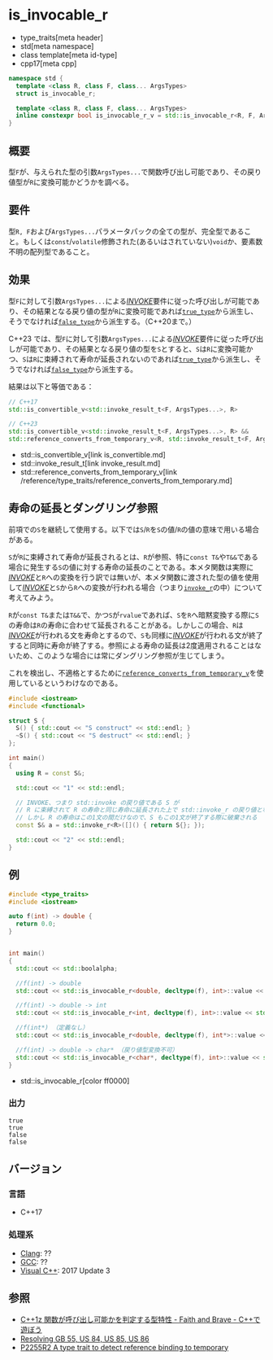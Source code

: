 # is_invocable_r
* type_traits[meta header]
* std[meta namespace]
* class template[meta id-type]
* cpp17[meta cpp]

```cpp
namespace std {
  template <class R, class F, class... ArgsTypes>
  struct is_invocable_r;

  template <class R, class F, class... ArgsTypes>
  inline constexpr bool is_invocable_r_v = std::is_invocable_r<R, F, ArgsTypes...>::value;
}
```

## 概要
型`F`が、与えられた型の引数`ArgsTypes...`で関数呼び出し可能であり、その戻り値型が`R`に変換可能かどうかを調べる。


## 要件
型`R, F`および`ArgsTypes...`パラメータパックの全ての型が、完全型であること。もしくは`const`/`volatile`修飾された(あるいはされていない)`void`か、要素数不明の配列型であること。


## 効果
型`F`に対して引数`ArgsTypes...`による[*INVOKE*](/reference/concepts/Invoke.md)要件に従った呼び出しが可能であり、その結果となる戻り値の型が`R`に変換可能であれば[`true_type`](true_type.md)から派生し、そうでなければ[`false_type`](false_type.md)から派生する。（C++20まで。）

C++23 では、型`F`に対して引数`ArgsTypes...`による[*INVOKE*](/reference/concepts/Invoke.md)要件に従った呼び出しが可能であり、その結果となる戻り値の型を`S`とすると、`S`は`R`に変換可能かつ、`S`は`R`に束縛されて寿命が延長されないのであれば[`true_type`](true_type.md)から派生し、そうでなければ[`false_type`](false_type.md)から派生する。

結果は以下と等価である：

```cpp
// C++17
std::is_convertible_v<std::invoke_result_t<F, ArgsTypes...>, R>

// C++23
std::is_convertible_v<std::invoke_result_t<F, ArgsTypes...>, R> && 
std::reference_converts_from_temporary_v<R, std::invoke_result_t<F, ArgsTypes...>> == false
```
* std::is_convertible_v[link is_convertible.md]
* std::invoke_result_t[link invoke_result.md]
* std::reference_converts_from_temporary_v[link /reference/type_traits/reference_converts_from_temporary.md]


## 寿命の延長とダングリング参照
前項での`S`を継続して使用する。以下では`S`/`R`を`S`の値/`R`の値の意味で用いる場合がある。

`S`が`R`に束縛されて寿命が延長されるとは、`R`が参照、特に`const T&`や`T&&`である場合に発生する`S`の値に対する寿命の延長のことである。本メタ関数は実際に[*INVOKE*](/reference/concepts/Invoke.md)と`R`への変換を行う訳では無いが、本メタ関数に渡された型の値を使用して[*INVOKE*](/reference/concepts/Invoke.md)と`S`から`R`への変換が行われる場合（つまり[`invoke_r`](/reference/functional/invoke_r.md)の中）について考えてみよう。

`R`が`const T&`または`T&&`で、かつ`S`が`rvalue`であれば、`S`を`R`へ暗黙変換する際に`S`の寿命は`R`の寿命に合わせて延長されることがある。しかしこの場合、`R`は[*INVOKE*](/reference/concepts/Invoke.md)が行われる文を寿命とするので、`S`も同様に[*INVOKE*](/reference/concepts/Invoke.md)が行われる文が終了すると同時に寿命が終了する。参照による寿命の延長は2度適用されることはないため、このような場合には常にダングリング参照が生じてしまう。

これを検出し、不適格とするために[`reference_converts_from_temporary_v`](/reference/type_traits/reference_converts_from_temporary.md)を使用しているというわけなのである。

```cpp example
#include <iostream>
#include <functional>

struct S {
  S() { std::cout << "S construct" << std::endl; }
  ~S() { std::cout << "S destruct" << std::endl; }
};

int main()
{
  using R = const S&;

  std::cout << "1" << std::endl;

  // INVOKE、つまり std::invoke の戻り値である S が
  // R に束縛されて R の寿命と同じ寿命に延長された上で std::invoke_r の戻り値となる
  // しかし R の寿命はこの1文の間だけなので、S もこの1文が終了する際に破棄される
  const S& a = std::invoke_r<R>([]() { return S{}; });

  std::cout << "2" << std::endl;
}
```


## 例

```cpp example
#include <type_traits>
#include <iostream>

auto f(int) -> double {
  return 0.0;
}


int main()
{
  std::cout << std::boolalpha;

  //f(int) -> double
  std::cout << std::is_invocable_r<double, decltype(f), int>::value << std::endl;

  //f(int) -> double -> int
  std::cout << std::is_invocable_r<int, decltype(f), int>::value << std::endl;

  //f(int*) （定義なし）
  std::cout << std::is_invocable_r<double, decltype(f), int*>::value << std::endl;

  //f(int) -> double -> char* （戻り値型変換不可）
  std::cout << std::is_invocable_r<char*, decltype(f), int>::value << std::endl;
}
```
* std::is_invocable_r[color ff0000]

### 出力
```
true
true
false
false
```

## バージョン
### 言語
- C++17

### 処理系
- [Clang](/implementation.md#clang): ??
- [GCC](/implementation.md#gcc): ??
- [Visual C++](/implementation.md#visual_cpp): 2017 Update 3

## 参照
- [C++1z 関数が呼び出し可能かを判定する型特性 - Faith and Brave - C++で遊ぼう](https://faithandbrave.hateblo.jp/entry/2016/05/13/183857)
- [Resolving GB 55, US 84, US 85, US 86](http://www.open-std.org/jtc1/sc22/wg21/docs/papers/2017/p0604r0.html)
- [P2255R2 A type trait to detect reference binding to temporary](https://www.open-std.org/jtc1/sc22/wg21/docs/papers/2021/p2255r2.html)
